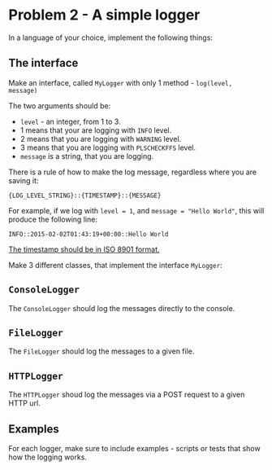 # Problem 2 - A simple logger

In a language of your choice, implement the following things:

## The interface

Make an interface, called `MyLogger` with only 1 method - `log(level, message)`

The two arguments should be:

* `level` - an integer, from 1 to 3.
* 1 means that your are logging with `INFO` level.
* 2 means that you are logging with `WARNING` level.
* 3 means that you are logging with `PLSCHECKFFS` level.
* `message` is a string, that you are logging.

There is a rule of how to make the log message, regardless where you are saving it:

```
{LOG_LEVEL_STRING}::{TIMESTAMP}::{MESSAGE}
```

For example, if we log with `level = 1`, and `message = "Hello World"`, this will produce the following line:

```
INFO::2015-02-02T01:43:19+00:00::Hello World
```

[The timestamp should be in ISO 8901 format.](http://en.wikipedia.org/wiki/ISO_8601)

Make 3 different classes, that implement the interface `MyLogger`:

## `ConsoleLogger`

The `ConsoleLogger` should log the messages directly to the console.

## `FileLogger`

The `FileLogger` should log the messages to a given file.

## `HTTPLogger`

The `HTTPLogger` shoud log the messages via a POST request to a given HTTP url.

## Examples

For each logger, make sure to include examples - scripts or tests that show how the logging works.
